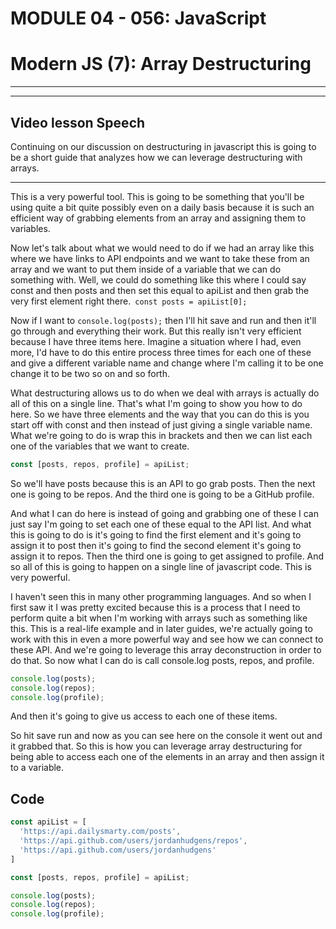 # MODULE 04 - 056: JavaScript

# Modern JS (7): Array Destructuring

---

---

## Video lesson Speech

Continuing on our discussion on destructuring in javascript this is 
going to be a short guide that analyzes how we can leverage 
destructuring with arrays.

****

This is a very powerful tool. This is going to be something that you'll be using quite a bit quite possibly even on a daily basis because it is such an efficient way of grabbing elements from an array and assigning them to variables. 

Now let's talk about what we would need to do if we had an array like this where we have links to API endpoints and we want to take these from an array and we want to put them inside of a variable that we can do something with. Well, we could do something like this where I could say const and then posts and then set this equal to apiList and then grab the very first element right there.` const posts = apiList[0];`

Now if I want to `console.log(posts);` then I'll hit save and run and then it'll go through and everything their work. But this really isn't very efficient because I have three items here. Imagine a situation where I had, even more, I'd have to do this entire process three times for each one of these and give a different variable name and change where I'm calling it to be one change it to be two so on and so forth. 

What destructuring allows us to do when we deal with arrays is actually do all of this on a single line. That's what I'm going to show you how to do here. So we have three elements and the way that you can do this is you start off with const and then instead of just giving a single variable name. What we're going to do is wrap this in brackets and then we can list each one of the variables that we want to create.

```js
const [posts, repos, profile] = apiList;
```

So we'll have posts because this is an API to go grab posts. Then the next one is going to be repos. And the third one is going to be a GitHub profile. 

And what I can do here is instead of going and grabbing one of these I can just say I'm going to set each one of these equal to the API list. And what this is going to do is it's going to find the first element and it's going to assign it to post then it's going to find the second element it's going to assign it to repos. Then the third one is going to get assigned to profile. And so all of this is going to happen on a single line of javascript code. This is very powerful. 

I haven't seen this in many other programming languages. And so when I first saw it I was pretty excited because this is a process that I need to perform quite a bit when I'm working with arrays such as something like this. This is a real-life example and in later guides, we're actually going to work with this in even a more powerful way and see how we can connect to these API. And we're going to leverage this array deconstruction in order to do that. So now what I can do is call console.log posts, repos, and profile. 

```js
console.log(posts);
console.log(repos);
console.log(profile);
```

And then it's going to give us access to each one of these items.

So hit save run and now as you can see here on the console it went out and it grabbed that. So this is how you can leverage array destructuring for being able to access each one of the elements in an array and then assign it to a variable.

## Code

```js
const apiList = [
  'https://api.dailysmarty.com/posts',
  'https://api.github.com/users/jordanhudgens/repos',
  'https://api.github.com/users/jordanhudgens'
]

const [posts, repos, profile] = apiList;

console.log(posts);
console.log(repos);
console.log(profile);
```
